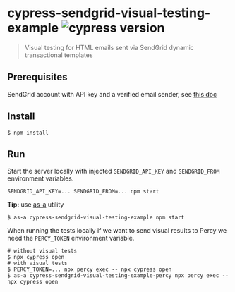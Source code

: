 # cypress-sendgrid-visual-testing-example ![cypress version](https://img.shields.io/badge/cypress-7.6.0-brightgreen)
> Visual testing for HTML emails sent via SendGrid dynamic transactional templates

## Prerequisites

SendGrid account with API key and a verified email sender, see [this doc](https://sendgrid.com/docs/for-developers/sending-email/quickstart-nodejs/)

## Install

```shell
$ npm install
```

## Run

Start the server locally with injected `SENDGRID_API_KEY` and `SENDGRID_FROM` environment variables.

```
SENDGRID_API_KEY=... SENDGRID_FROM=... npm start
```

**Tip:** use [as-a](https://github.com/bahmutov/as-a) utility

```shell
$ as-a cypress-sendgrid-visual-testing-example npm start
```

When running the tests locally if we want to send visual results to Percy we need the `PERCY_TOKEN` environment variable.

```shell
# without visual tests
$ npx cypress open
# with visual tests
$ PERCY_TOKEN=... npx percy exec -- npx cypress open
$ as-a cypress-sendgrid-visual-testing-example-percy npx percy exec -- npx cypress open
```
